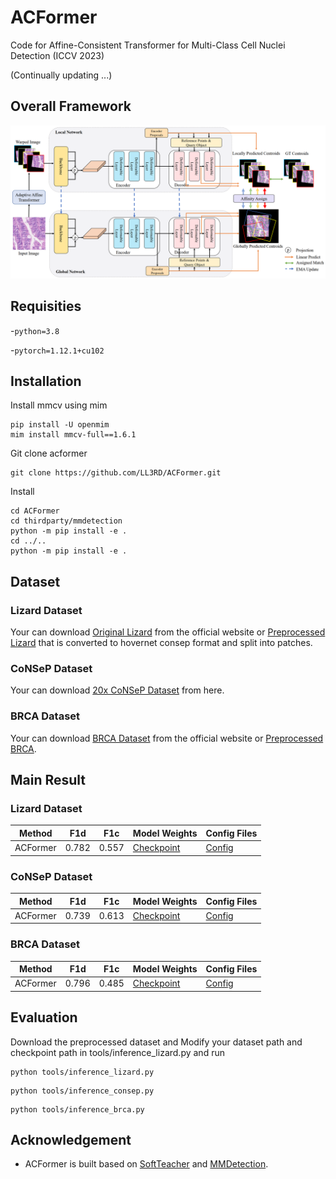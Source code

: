 # ACFormer
Code for Affine-Consistent Transformer for Multi-Class Cell Nuclei Detection (ICCV 2023)

(Continually updating ...)

## Overall Framework
![](./resources/framework.jpg)
## Requisities
-`python=3.8`

-`pytorch=1.12.1+cu102`


## Installation
Install mmcv using mim
```
pip install -U openmim
mim install mmcv-full==1.6.1
```
Git clone acformer
```
git clone https://github.com/LL3RD/ACFormer.git
```
Install
```
cd ACFormer
cd thirdparty/mmdetection 
python -m pip install -e .
cd ../.. 
python -m pip install -e .
```
## Dataset
### Lizard Dataset
Your can download [Original Lizard](https://warwick.ac.uk/fac/cross_fac/tia/data/lizard) from the official website or [Preprocessed Lizard](https://drive.google.com/file/d/1Rsr0rlKOHi7mqKBrmV3yOvXcF6g6BCY1/view?usp=sharing) that is converted to hovernet consep format and split into patches.

### CoNSeP Dataset
Your can download [20x CoNSeP Dataset](https://drive.google.com/file/d/1uziLSN-59zV_Hxa226IlggMUwVQZP5bI/view?usp=sharing) from here.

### BRCA Dataset
Your can download [BRCA Dataset](https://github.com/TopoXLab/Dataset-BRCA-M2C) from the official website or [Preprocessed BRCA](https://drive.google.com/file/d/1HvIzsOs5FP9OdlJKAnU_PM6tX4B2Q1rk/view?usp=sharing).


## Main Result
### Lizard Dataset
| Method | F1d | F1c | Model Weights |Config Files|
| ---- | -----| ----- |----|----|
| ACFormer | 0.782 | 0.557 | [Checkpoint](https://drive.google.com/file/d/12FyfAQf5VU2poXvqE_FmrB2HL6VDCldj/view?usp=sharing)|[Config](https://drive.google.com/file/d/14scJog5GjZc-n-Uwn4sIAJcaO2tokxA-/view?usp=sharing)|

### CoNSeP Dataset
| Method | F1d | F1c | Model Weights  |Config Files|
| ---- | -----| ----- |----------------|----|
| ACFormer | 0.739 | 0.613 | [Checkpoint](https://drive.google.com/file/d/1HHaVTvqVjh80mlQsBCdTEgqhRiCSHEIj/view?usp=sharing) |[Config](https://drive.google.com/file/d/1KyVHbeiSE4GOSFOE08d-XdeAB3-sftRr/view?usp=sharing)|

### BRCA Dataset
| Method | F1d | F1c | Model Weights  |Config Files|
| ---- | -----| ----- |----------------|----|
| ACFormer | 0.796 | 0.485| [Checkpoint](https://drive.google.com/file/d/1W_Xkn14-wG6IPUeZ50O4zXsa-z-N9UH8/view?usp=sharing) |[Config](https://drive.google.com/file/d/1jyL5jOhVCfEXabnF4ornbRrRrzPS7LB1/view?usp=sharing)|



## Evaluation
Download the preprocessed dataset and Modify your dataset path and checkpoint path in tools/inference_lizard.py and run
```
python tools/inference_lizard.py
```

```
python tools/inference_consep.py
```

```
python tools/inference_brca.py
```
## Acknowledgement
- ACFormer is built based on [SoftTeacher](https://github.com/microsoft/SoftTeacher) and [MMDetection](https://github.com/open-mmlab/mmdetection).
